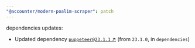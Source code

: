 ```yaml
---
"@accounter/modern-poalim-scraper": patch
---
```

dependencies updates:
  - Updated dependency [`puppeteer@23.1.1` ↗︎](https://www.npmjs.com/package/puppeteer/v/23.1.1) (from `23.1.0`, in `dependencies`)
